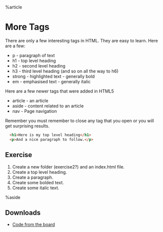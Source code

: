 %article



# More Tags

There are only a few interesting tags in HTML. They are easy to learn. Here are a few:

* p - paragraph of text
* h1 - top level heading
* h2 - second level heading
* h3 - third level heading (and so on all the way to h6)
* strong - highlighted text - generally bold
* em - emphasised text - generally italic

Here are a few newer tags that were added in HTML5

* article - an article
* aside - content related to an article
* nav - Page navigation

Remember you must remember to close any tag that you open or you will get surprising results.

```html
  <h1>Here is my top level heading</h1>
  <p>And a nice paragraph to follow.</p>
```





## Exercise

1. Create a new folder (exercise2?) and an index.html file.
2. Create a top level heading.
3. Create a paragraph.
4. Create some bolded text.
5. Create some italic text.


%aside

## Downloads

* [Code from the board](https://www.dropbox.com/sh/4qgjq7764gp8td4/AAAOuuhGaoQxzw_mLu7W6rEAa?dl=1)

